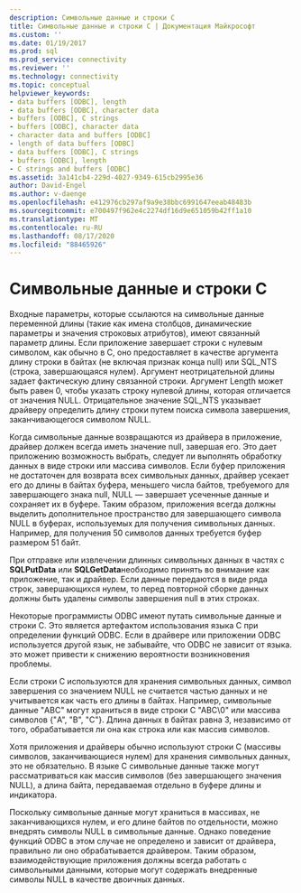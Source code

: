 ```yaml
---
description: Символьные данные и строки C
title: Символьные данные и строки C | Документация Майкрософт
ms.custom: ''
ms.date: 01/19/2017
ms.prod: sql
ms.prod_service: connectivity
ms.reviewer: ''
ms.technology: connectivity
ms.topic: conceptual
helpviewer_keywords:
- data buffers [ODBC], length
- data buffers [ODBC], character data
- buffers [ODBC], C strings
- buffers [ODBC], character data
- character data and buffers [ODBC]
- length of data buffers [ODBC]
- data buffers [ODBC], C strings
- buffers [ODBC], length
- C strings and buffers [ODBC]
ms.assetid: 3a141cb4-229d-4027-9349-615cb2995e36
author: David-Engel
ms.author: v-daenge
ms.openlocfilehash: e412976cb297af9a9e38bbc6991647eeab48483b
ms.sourcegitcommit: e700497f962e4c2274df16d9e651059b42ff1a10
ms.translationtype: MT
ms.contentlocale: ru-RU
ms.lasthandoff: 08/17/2020
ms.locfileid: "88465926"
---
```

# <a name="character-data-and-c-strings"></a>Символьные данные и строки C
Входные параметры, которые ссылаются на символьные данные переменной длины (такие как имена столбцов, динамические параметры и значения строковых атрибутов), имеют связанный параметр длины. Если приложение завершает строки с нулевым символом, как обычно в C, оно предоставляет в качестве аргумента длину строки в байтах (не включая признак конца null) или SQL_NTS (строка, завершающаяся нулем). Аргумент неотрицательной длины задает фактическую длину связанной строки. Аргумент Length может быть равен 0, чтобы указать строку нулевой длины, которая отличается от значения NULL. Отрицательное значение SQL_NTS указывает драйверу определить длину строки путем поиска символа завершения, заканчивающегося символом NULL.  
  
 Когда символьные данные возвращаются из драйвера в приложение, драйвер должен всегда иметь значение null, завершая его. Это дает приложению возможность выбрать, следует ли выполнять обработку данных в виде строки или массива символов. Если буфер приложения не достаточен для возврата всех символьных данных, драйвер усекает его до длины в байтах буфера, меньшего числа байтов, требуемого для завершающего знака null, NULL — завершает усеченные данные и сохраняет их в буфере. Таким образом, приложения всегда должны выделить дополнительное пространство для завершающего символа NULL в буферах, используемых для получения символьных данных. Например, для получения 50 символов данных требуется буфер размером 51 байт.  
  
 При отправке или извлечении длинных символьных данных в частях с **SQLPutData** или **SQLGetData**необходимо принять во внимание как приложение, так и драйвер. Если данные передаются в виде ряда строк, завершающихся нулем, то перед повторной сборке данных должны быть удалены символы завершения null в этих строках.  
  
 Некоторые программисты ODBC имеют путать символьные данные и строки C. Это является артефактом использования языка C при определении функций ODBC. Если в драйвере или приложении ODBC используется другой язык, не забывайте, что ODBC не зависит от языка. это может привести к снижению вероятности возникновения проблемы.  
  
 Если строки C используются для хранения символьных данных, символ завершения со значением NULL не считается частью данных и не учитывается как часть его длины в байтах. Например, символьные данные "ABC" могут храниться в виде строки C "ABC\0" или массива символов {"A", "B", "C"}. Длина данных в байтах равна 3, независимо от того, обрабатывается ли она как строка или как массив символов.  
  
 Хотя приложения и драйверы обычно используют строки C (массивы символов, заканчивающиеся нулем) для хранения символьных данных, это не обязательно. В языке C символьные данные также могут рассматриваться как массив символов (без завершающего значения NULL), а длина байта, передаваемая отдельно в буфере длины и индикатора.  
  
 Поскольку символьные данные могут храниться в массивах, не заканчивающихся нулем, и его длине байтов по отдельности, можно внедрять символы NULL в символьные данные. Однако поведение функций ODBC в этом случае не определено и зависит от драйвера, правильно ли оно обрабатывается драйвером. Таким образом, взаимодействующие приложения должны всегда работать с символьными данными, которые могут содержать внедренные символы NULL в качестве двоичных данных.
